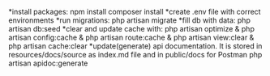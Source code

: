 *install packages:
npm install
composer install
*create .env file with correct environments
*run migrations:
php artisan migrate
*fill db with data:
php artisan db:seed
*clear and update cache with:
php artisan optimize & php artisan config:cache & php artisan route:cache & php artisan view:clear & php artisan cache:clear
*update(generate) api documentation. It is stored in resources/docs/source as index.md file and in public/docs for Postman
php artisan apidoc:generate